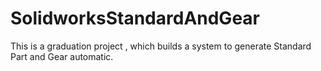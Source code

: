 # SolidworksStandardAndGear
This is a graduation project , which builds a system to generate Standard Part and Gear automatic.
